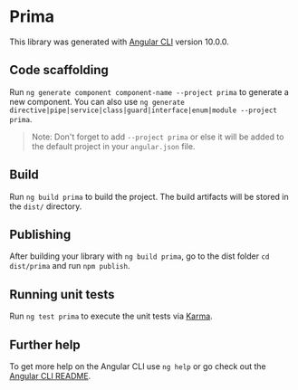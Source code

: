 # Prima

This library was generated with [Angular CLI](https://github.com/angular/angular-cli) version 10.0.0.

## Code scaffolding

Run `ng generate component component-name --project prima` to generate a new component. You can also use `ng generate directive|pipe|service|class|guard|interface|enum|module --project prima`.
> Note: Don't forget to add `--project prima` or else it will be added to the default project in your `angular.json` file. 

## Build

Run `ng build prima` to build the project. The build artifacts will be stored in the `dist/` directory.

## Publishing

After building your library with `ng build prima`, go to the dist folder `cd dist/prima` and run `npm publish`.

## Running unit tests

Run `ng test prima` to execute the unit tests via [Karma](https://karma-runner.github.io).

## Further help

To get more help on the Angular CLI use `ng help` or go check out the [Angular CLI README](https://github.com/angular/angular-cli/blob/master/README.md).
